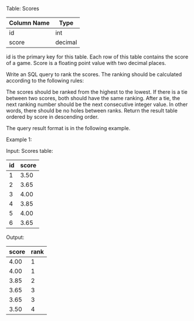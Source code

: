 Table: Scores

| Column Name | Type    |
|-------------|---------|
| id          | int     |
| score       | decimal |

id is the primary key for this table.
Each row of this table contains the score of a game. Score is a floating point value with two decimal places.
 

Write an SQL query to rank the scores. The ranking should be calculated according to the following rules:

The scores should be ranked from the highest to the lowest.
If there is a tie between two scores, both should have the same ranking.
After a tie, the next ranking number should be the next consecutive integer value. In other words, there should be no holes between ranks.
Return the result table ordered by score in descending order.

The query result format is in the following example.

 

Example 1:

Input: 
Scores table:

| id | score |
|----|-------|
| 1  | 3.50  |
| 2  | 3.65  |
| 3  | 4.00  |
| 4  | 3.85  |
| 5  | 4.00  |
| 6  | 3.65  |

Output: 


| score | rank |
|-------|------|
| 4.00  | 1    |
| 4.00  | 1    |
| 3.85  | 2    |
| 3.65  | 3    |
| 3.65  | 3    |
| 3.50  | 4    |
